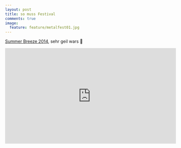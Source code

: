 ```yaml
---
layout: post
title: so muss Festival
comments: true
image:
  feature: feature/metalfest01.jpg
---
```

[Summer Breeze 2014](http://www.summer-breeze.de), sehr geil wars :metal:


<iframe width="560" height="315" src="http://www.youtube.com/embed/SKz4DAOZXno" frameborder="0">(Youtube-Video)</iframe>
